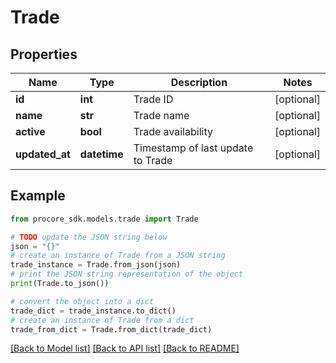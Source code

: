 # Trade


## Properties

Name | Type | Description | Notes
------------ | ------------- | ------------- | -------------
**id** | **int** | Trade ID | [optional] 
**name** | **str** | Trade name | [optional] 
**active** | **bool** | Trade availability | [optional] 
**updated_at** | **datetime** | Timestamp of last update to Trade | [optional] 

## Example

```python
from procore_sdk.models.trade import Trade

# TODO update the JSON string below
json = "{}"
# create an instance of Trade from a JSON string
trade_instance = Trade.from_json(json)
# print the JSON string representation of the object
print(Trade.to_json())

# convert the object into a dict
trade_dict = trade_instance.to_dict()
# create an instance of Trade from a dict
trade_from_dict = Trade.from_dict(trade_dict)
```
[[Back to Model list]](../README.md#documentation-for-models) [[Back to API list]](../README.md#documentation-for-api-endpoints) [[Back to README]](../README.md)


